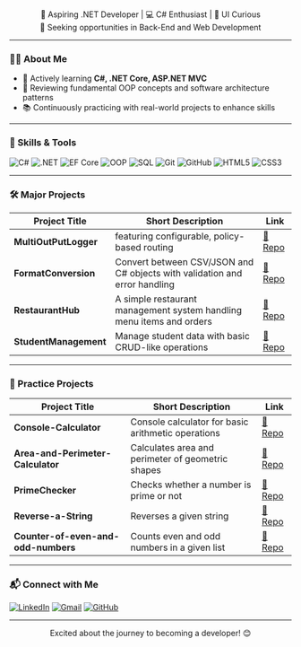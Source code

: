 <p align="center">
  🎯 Aspiring .NET Developer | 💻 C# Enthusiast | 🎨 UI Curious<br>
  👀 Seeking opportunities in Back-End and Web Development
</p>

---

### 👨‍💻 About Me

- 🧠 Actively learning **C#, .NET Core, ASP.NET MVC**
- 🔄 Reviewing fundamental OOP concepts and software architecture patterns
- 📚 Continuously practicing with real-world projects to enhance skills

---

### 🚀 Skills & Tools

![C#](https://img.shields.io/badge/C%23-239120?style=for-the-badge&logo=c-sharp&logoColor=white)
![.NET](https://img.shields.io/badge/.NET-512BD4?style=for-the-badge&logo=dotnet&logoColor=white)
![EF Core](https://img.shields.io/badge/EF%20Core-8C3EB9?style=for-the-badge&logo=database&logoColor=white)
![OOP](https://img.shields.io/badge/OOP-Practicing-blue?style=for-the-badge)
![SQL](https://img.shields.io/badge/SQL-Basics-lightgrey?style=for-the-badge&logo=sqlite&logoColor=white)
![Git](https://img.shields.io/badge/Git-F05032?style=for-the-badge&logo=git&logoColor=white)
![GitHub](https://img.shields.io/badge/GitHub-181717?style=for-the-badge&logo=github&logoColor=white)
![HTML5](https://img.shields.io/badge/HTML5-E34F26?style=for-the-badge&logo=html5&logoColor=white)
![CSS3](https://img.shields.io/badge/CSS3-1572B6?style=for-the-badge&logo=css3&logoColor=white)

---

### 🛠️ Major Projects

| Project Title         | Short Description | Link |
|-----------------------|-------------------|------|
| **MultiOutPutLogger**  | featuring configurable, policy-based routing | [🔗 Repo](https://github.com/Motahare-KamraniFard/MultiOutputLogger) |
| **FormatConversion**  | Convert between CSV/JSON and C# objects with validation and error handling | [🔗 Repo](https://github.com/Motahare-KamraniFard/FormatConversion) |
| **RestaurantHub**     | A simple restaurant management system handling menu items and orders | [🔗 Repo](https://github.com/Motahare-KamraniFard/RestaurantHub) |
| **StudentManagement** | Manage student data with basic CRUD-like operations | [🔗 Repo](https://github.com/Motahare-KamraniFard/StudentManagement) |

---

### 🔧 Practice Projects

| Project Title                      | Short Description | Link |
|-----------------------------------|-------------------|------|
| **Console-Calculator**             | Console calculator for basic arithmetic operations | [🔗 Repo](https://github.com/Motahare-KamraniFard/Console-Calculator) |
| **Area-and-Perimeter-Calculator**  | Calculates area and perimeter of geometric shapes | [🔗 Repo](https://github.com/Motahare-KamraniFard/Area-and-Perimeter-Calculator) |
| **PrimeChecker**                   | Checks whether a number is prime or not | [🔗 Repo](https://github.com/Motahare-KamraniFard/PrimeChecker) |
| **Reverse-a-String**               | Reverses a given string | [🔗 Repo](https://github.com/Motahare-KamraniFard/Reverse-a-String) |
| **Counter-of-even-and-odd-numbers**| Counts even and odd numbers in a given list | [🔗 Repo](https://github.com/Motahare-KamraniFard/Counter-of-even-and-odd-numbers) |

---

### 📬 Connect with Me

[![LinkedIn](https://img.shields.io/badge/LinkedIn-Connect-blue?style=for-the-badge&logo=linkedin)](https://www.linkedin.com/in/yourprofile)
[![Gmail](https://img.shields.io/badge/Gmail-kaamranifard%40gmail.com-red?style=for-the-badge&logo=gmail&logoColor=white)](mailto:kaamranifard@gmail.com)
[![GitHub](https://img.shields.io/badge/GitHub-Portfolio-black?style=for-the-badge&logo=github)](https://github.com/Motahare-KamraniFard)

---

<p align="center">
  Excited about the journey to becoming a developer! 😊
</p>
